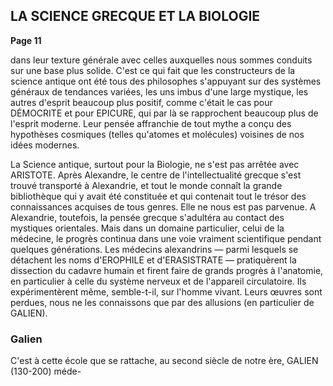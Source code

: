## LA SCIENCE GRECQUE ET LA BIOLOGIE
**Page 11**

dans leur texture générale avec celles auxquelles
nous sommes conduits sur une base plus solide. C'est ce qui fait que les constructeurs de la science
antique ont été tous des philosophes s'appuyant sur
des systèmes généraux de tendances variées, les uns
imbus d'une large mystique, les autres d'esprit
beaucoup plus positif, comme c'était le cas pour
DÉMOCRITE et pour EPICURE, qui par là se rapprochent beaucoup plus de l'esprit moderne. Leur
pensée affranchie de tout mythe a conçu des hypothèses cosmiques (telles qu'atomes et molécules)
voisines de nos idées modernes.

La Science antique, surtout pour la Biologie, ne
s'est pas arrêtée avec ARISTOTE. Après Alexandre,
le centre de l'intellectualité grecque s'est trouvé
transporté à Alexandrie, et tout le monde connaît
la grande bibliothèque qui y avait été constituée
et qui contenait tout le trésor des connaissances
acquises de tous genres. Elle ne nous est pas parvenue. A Alexandrie, toutefois, la pensée grecque
s'adultéra au contact des mystiques orientales.
Mais dans un domaine particulier, celui de la médecine, le progrès continua dans une voie vraiment
scientifique pendant quelques générations. Les médecins alexandrins — parmi lesquels se détachent
les noms d'EROPHILE et d'ERASISTRATE — pratiquèrent la dissection du cadavre humain et firent
faire de grands progrès à l'anatomie, en particulier
à celle du système nerveux et de l'appareil circulatoire. Ils expérimentèrent même, semble-t-il, sur
l'homme vivant. Leurs œuvres sont perdues, nous
ne les connaissons que par des allusions (en particulier de GALIEN).

### Galien

C'est à cette école que se rattache, au
second siècle de notre ère, GALIEN (130-200) méde-